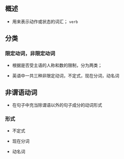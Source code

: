 ## 概述

* 用来表示动作或状态的词汇； `verb`

## 分类

### 限定动词，非限定动词

* 根据是否受主语的人称和数的限制，分为两类；

* 英语中一共三种非限定动词，不定式，现在分词，动名词

## 非谓语动词 

* 在句子中充当除谓语以外的句子成分的动词形式

### 形式

* 不定式

* 现在分词

* 动名词
